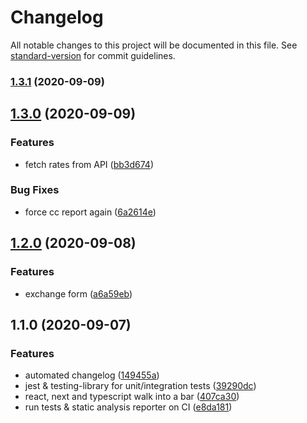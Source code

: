 # Changelog

All notable changes to this project will be documented in this file. See [standard-version](https://github.com/conventional-changelog/standard-version) for commit guidelines.

### [1.3.1](https://github.com/sombreroEnPuntas/currency-exchange/compare/v1.3.0...v1.3.1) (2020-09-09)

## [1.3.0](https://github.com/sombreroEnPuntas/currency-exchange/compare/v1.2.0...v1.3.0) (2020-09-09)


### Features

* fetch rates from API ([bb3d674](https://github.com/sombreroEnPuntas/currency-exchange/commit/bb3d674f14aba1d24506b1db2c24e6b3d08c9bd5))


### Bug Fixes

* force cc report again ([6a2614e](https://github.com/sombreroEnPuntas/currency-exchange/commit/6a2614e77f8086ba0c7b49c851948544d8362dc0))

## [1.2.0](https://github.com/sombreroEnPuntas/currency-exchange/compare/v1.1.0...v1.2.0) (2020-09-08)


### Features

* exchange form ([a6a59eb](https://github.com/sombreroEnPuntas/currency-exchange/commit/a6a59ebb697bdc1a48a77ab32bb3536b18b2c2d1))

## 1.1.0 (2020-09-07)


### Features

* automated changelog ([149455a](https://github.com/sombreroEnPuntas/currency-exchange/commit/149455a2b62573d8360f303025c9bf063372b4f9))
* jest & testing-library for unit/integration tests ([39290dc](https://github.com/sombreroEnPuntas/currency-exchange/commit/39290dcec32e0e02a92f174376f69a657f1ffdf8))
* react, next and typescript walk into a bar ([407ca30](https://github.com/sombreroEnPuntas/currency-exchange/commit/407ca309dbc904cdeab39f7304effcce1c664bb4))
* run tests & static analysis reporter on CI ([e8da181](https://github.com/sombreroEnPuntas/currency-exchange/commit/e8da1816fd03937476655a926720718e82939b51))
